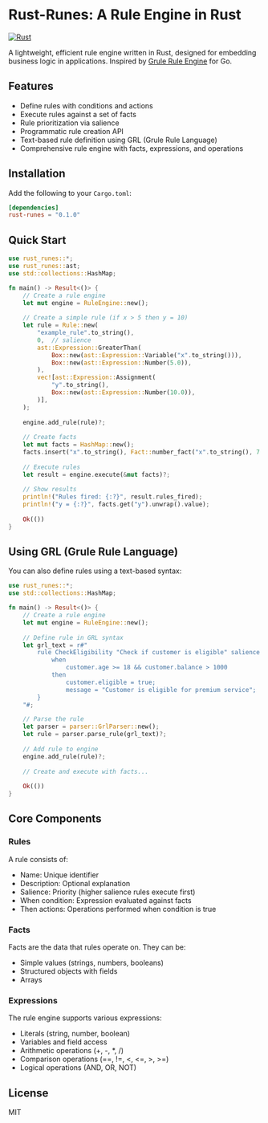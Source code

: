 # Rust-Runes: A Rule Engine in Rust

[![Rust](https://github.com/yourusername/rust-runes/actions/workflows/rust.yml/badge.svg)](https://github.com/yourusername/rust-runes/actions/workflows/rust.yml)

A lightweight, efficient rule engine written in Rust, designed for embedding business logic in applications. Inspired by [Grule Rule Engine](https://github.com/hyperjumptech/grule-rule-engine) for Go.

## Features

- Define rules with conditions and actions
- Execute rules against a set of facts
- Rule prioritization via salience
- Programmatic rule creation API
- Text-based rule definition using GRL (Grule Rule Language)
- Comprehensive rule engine with facts, expressions, and operations

## Installation

Add the following to your `Cargo.toml`:

```toml
[dependencies]
rust-runes = "0.1.0"
```

## Quick Start

```rust
use rust_runes::*;
use rust_runes::ast;
use std::collections::HashMap;

fn main() -> Result<()> {
    // Create a rule engine
    let mut engine = RuleEngine::new();
    
    // Create a simple rule (if x > 5 then y = 10)
    let rule = Rule::new(
        "example_rule".to_string(),
        0,  // salience
        ast::Expression::GreaterThan(
            Box::new(ast::Expression::Variable("x".to_string())),
            Box::new(ast::Expression::Number(5.0)),
        ),
        vec![ast::Expression::Assignment(
            "y".to_string(),
            Box::new(ast::Expression::Number(10.0)),
        )],
    );
    
    engine.add_rule(rule)?;
    
    // Create facts
    let mut facts = HashMap::new();
    facts.insert("x".to_string(), Fact::number_fact("x".to_string(), 7.0));
    
    // Execute rules
    let result = engine.execute(&mut facts)?;
    
    // Show results
    println!("Rules fired: {:?}", result.rules_fired);
    println!("y = {:?}", facts.get("y").unwrap().value);
    
    Ok(())
}
```

## Using GRL (Grule Rule Language)

You can also define rules using a text-based syntax:

```rust
use rust_runes::*;
use std::collections::HashMap;

fn main() -> Result<()> {
    // Create a rule engine
    let mut engine = RuleEngine::new();
    
    // Define rule in GRL syntax
    let grl_text = r#"
        rule CheckEligibility "Check if customer is eligible" salience 10 {
            when
                customer.age >= 18 && customer.balance > 1000
            then
                customer.eligible = true;
                message = "Customer is eligible for premium service";
        }
    "#;

    // Parse the rule
    let parser = parser::GrlParser::new();
    let rule = parser.parse_rule(grl_text)?;
    
    // Add rule to engine
    engine.add_rule(rule)?;
    
    // Create and execute with facts...
    
    Ok(())
}
```

## Core Components

### Rules

A rule consists of:
- Name: Unique identifier
- Description: Optional explanation
- Salience: Priority (higher salience rules execute first)
- When condition: Expression evaluated against facts
- Then actions: Operations performed when condition is true

### Facts

Facts are the data that rules operate on. They can be:
- Simple values (strings, numbers, booleans)
- Structured objects with fields
- Arrays

### Expressions

The rule engine supports various expressions:
- Literals (string, number, boolean)
- Variables and field access
- Arithmetic operations (+, -, *, /)
- Comparison operations (==, !=, <, <=, >, >=)
- Logical operations (AND, OR, NOT)

## License

MIT
